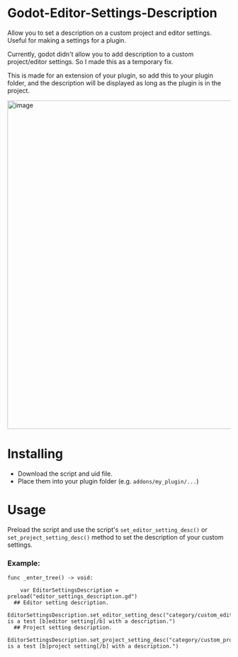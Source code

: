 # Godot-Editor-Settings-Description
Allow you to set a description on a custom project and editor settings. Useful for making a settings for a plugin.

Currently, godot didn't allow you to add description to a custom project/editor settings. So I made this as a temporary fix.

This is made for an extension of your plugin, so add this to your plugin folder, and the description will be displayed as long as the plugin is in the project.

<img width="1202" height="739" alt="image" src="https://github.com/user-attachments/assets/b7fd1666-1c38-4822-9a49-a511c6753206" />

# Installing
- Download the script and uid file.
- Place them into your plugin folder (e.g. `addons/my_plugin/...`)
# Usage
Preload the script and use the script's `set_editor_setting_desc()` or `set_project_setting_desc()` method to set the description of your custom settings.
### Example:
```gdscript
func _enter_tree() -> void:

	var EditorSettingsDescription = preload("editor_settings_description.gd")
  ## Editor setting description.
	EditorSettingsDescription.set_editor_setting_desc("category/custom_editor_setting","This is a test [b]editor setting[/b] with a description.")
  ## Project setting description.
	EditorSettingsDescription.set_project_setting_desc("category/custom_project_setting","This is a test [b]project setting[/b] with a description.")

```
